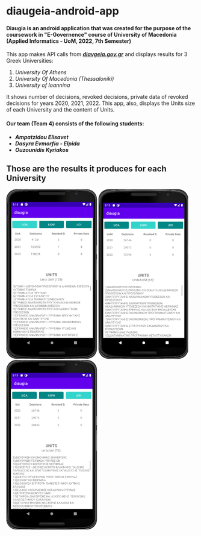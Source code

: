 # diaugeia-android-app

<h4> Diaugia is an android application that was created for the purpose of the coursework in "E-Governence" course of University of Macedonia (Applied Informatics - UoM, 2022, 7th Semester)</h4>

<p>This app makes API calls from <a href="https://diavgeia.gov.gr/"><b><i>diavgeia.gov.gr</i></b></a> and displays results for 3 Greek Universities:</p>
<ol>
  <li><i>University Of Athens</i></li>
  <li><i>University Of Macedonia (Thessaloniki)</i></li>
  <li><i>University of Ioannina</i></li>
</ol>

 <p>It shows number of decisions, revoked decisions, private data of revoked decisions for years 2020, 2021, 2022. This app, also, displays the Units size of each University and the content of Units.</p>

<h4> Our team (Team 4) consists of the following students:</h4>
<ul>
  <li><b><i>Ampatzidou Elisavet</i></b></li>
  <li><b><i>Dasyra Evmorfia - Elpida </i></b></li>
  <li><b><i>Ouzounidis Kyriakos</i></b></li>
</ul>

<h2>Those are the results it produces for each University</h2>
<div float="left">
  <img src="screenshots/UOA.png" height="450" />
  <img src="screenshots/UOM.png" height="450" />
  <img src="screenshots/UOI.png" height="450" />
</div>

